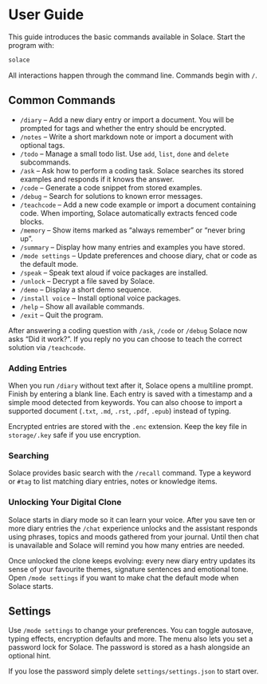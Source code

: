 # User Guide

This guide introduces the basic commands available in Solace. Start the program with:

```bash
solace
```

All interactions happen through the command line. Commands begin with `/`.

## Common Commands

- `/diary` – Add a new diary entry or import a document. You will be prompted for tags and whether the entry should be encrypted.
- `/notes` – Write a short markdown note or import a document with optional tags.
- `/todo` – Manage a small todo list. Use `add`, `list`, `done` and `delete` subcommands.
- `/ask` – Ask how to perform a coding task. Solace searches its stored examples and responds if it knows the answer.
- `/code` – Generate a code snippet from stored examples.
- `/debug` – Search for solutions to known error messages.
- `/teachcode` – Add a new code example or import a document containing code. When importing, Solace automatically extracts fenced code blocks.
- `/memory` – Show items marked as “always remember” or “never bring up”.
- `/summary` – Display how many entries and examples you have stored.
- `/mode settings` – Update preferences and choose diary, chat or code as the default mode.
- `/speak` – Speak text aloud if voice packages are installed.
- `/unlock` – Decrypt a file saved by Solace.
- `/demo` – Display a short demo sequence.
- `/install voice` – Install optional voice packages.
- `/help` – Show all available commands.
- `/exit` – Quit the program.

After answering a coding question with `/ask`, `/code` or `/debug` Solace now asks “Did it work?”. If you reply no you can choose to teach the correct solution via `/teachcode`.

### Adding Entries

When you run `/diary` without text after it, Solace opens a multiline prompt. Finish by entering a blank line. Each entry is saved with a timestamp and a simple mood detected from keywords.
You can also choose to import a supported document (`.txt`, `.md`, `.rst`, `.pdf`, `.epub`) instead of typing.

Encrypted entries are stored with the `.enc` extension. Keep the key file in `storage/.key` safe if you use encryption.

### Searching

Solace provides basic search with the `/recall` command. Type a keyword or `#tag` to list matching diary entries, notes or knowledge items.


### Unlocking Your Digital Clone

Solace starts in diary mode so it can learn your voice. After you save ten or more diary entries the `/chat` experience unlocks and the assistant responds using phrases, topics and moods gathered from your journal. Until then chat is unavailable and Solace will remind you how many entries are needed.

Once unlocked the clone keeps evolving: every new diary entry updates its sense of your favourite themes, signature sentences and emotional tone. Open `/mode settings` if you want to make chat the default mode when Solace starts.



## Settings

Use `/mode settings` to change your preferences.
You can toggle autosave, typing effects, encryption defaults and more. The menu also lets you set a password lock for Solace. The password is stored as a hash alongside an optional hint.

If you lose the password simply delete `settings/settings.json` to start over.

